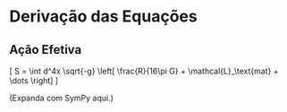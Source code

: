 # Derivação das Equações

## Ação Efetiva
\[ S = \int d^4x \sqrt{-g} \left[ \frac{R}{16\pi G} + \mathcal{L}_\text{mat} + \dots \right] \]

(Expanda com SymPy aqui.)
